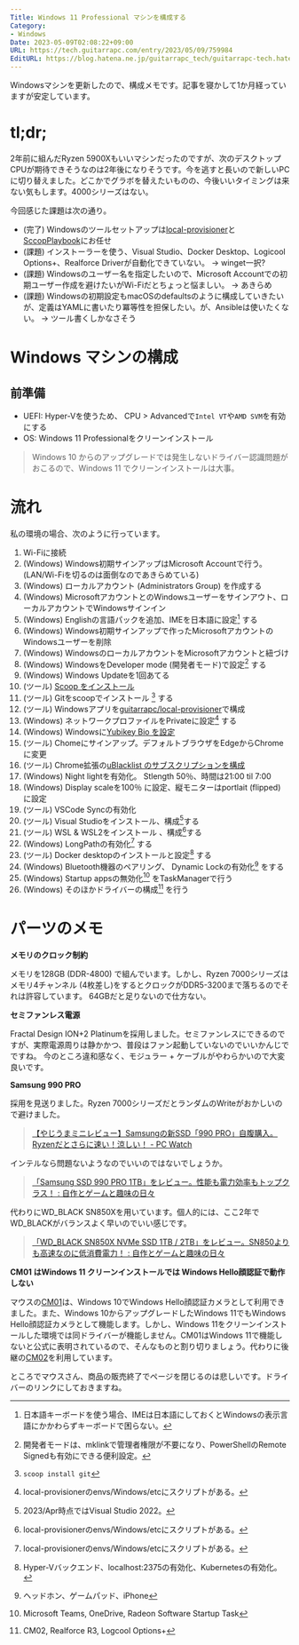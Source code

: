 ```yaml
---
Title: Windows 11 Professional マシンを構成する
Category:
- Windows
Date: 2023-05-09T02:08:22+09:00
URL: https://tech.guitarrapc.com/entry/2023/05/09/759984
EditURL: https://blog.hatena.ne.jp/guitarrapc_tech/guitarrapc-tech.hatenablog.com/atom/entry/4207575160647289979
---
```


Windowsマシンを更新したので、構成メモです。記事を寝かして1か月経っていますが安定しています。

# tl;dr;

2年前に組んだRyzen 5900Xもいいマシンだったのですが、次のデスクトップCPUが期待できそうなのは2年後になりそうです。今を逃すと長いので新しいPCに切り替えました。どこかでグラボを替えたいものの、今後いいタイミングは来ない気もします。4000シリーズはない。

今回感じた課題は次の通り。

- (完了) Windowsのツールセットアップは[local-provisioner](https://github.com/guitarrapc/local-provisioner)と[SccopPlaybook](https://github.com/guitarrapc/ScoopPlaybook)にお任せ
- (課題) インストーラーを使う、Visual Studio、Docker Desktop、Logicool Options+、Realforce Driverが自動化できていない。 -> winget一択?
- (課題) Windowsのユーザー名を指定したいので、Microsoft Accountでの初期ユーザー作成を避けたいがWi-Fiだとちょっと悩ましい。 -> あきらめ
- (課題) Windowsの初期設定もmacOSのdefaultsのように構成していきたいが、定義はYAMLに書いたり冪等性を担保したい。が、Ansibleは使いたくない。 -> ツール書くしかなさそう

# Windows マシンの構成

## 前準備

- UEFI: Hyper-Vを使うため、 CPU > Advancedで`Intel VT`や`AMD SVM`を有効にする
- OS: Windows 11 Professionalをクリーンインストール

> Windows 10 からのアップグレードでは発生しないドライバー認識問題がおこるので、Windows 11 でクリーンインストールは大事。

# 流れ

私の環境の場合、次のように行っています。

1. Wi-Fiに接続
2. (Windows) Windows初期サインアップはMicrosoft Accountで行う。(LAN/Wi-Fiを切るのは面倒なのであきらめている)
3. (Windows) ローカルアカウント (Administrators Group) を作成する
4. (Windows) MicrosoftアカウントとのWindowsユーザーをサインアウト、ローカルアカウントでWindowsサインイン
5. (Windows) Englishの言語パックを追加、IMEを日本語に設定[^1] する
6. (Windows) Windows初期サインアップで作ったMicrosoftアカウントのWindowsユーザーを削除
7. (Windows) WindowsのローカルアカウントをMicrosoftアカウントと紐づけ
8. (Windows) WindowsをDeveloper mode (開発者モード)で設定[^2] する
9. (Windows) Windows Updateを1回あてる
10. (ツール) [Scoop をインストール](https://scoop.sh/)
11. (ツール) Gitをscoopでインストール [^3] する
12. (ツール) Windowsアプリを[guitarrapc/local-provisioner](https://github.com/guitarrapc/local-provisioner)で構成
13. (Windows) ネットワークプロファイルをPrivateに設定[^4] する
14. (Windows) Windowsに[Yubikey Bio を設定](https://www.yubico.com/setup/yubikey-bio-series/)
15. (ツール) Chomeにサインアップ。デフォルトブラウザをEdgeからChromeに変更
16. (ツール) Chrome拡張の[uBlacklist のサブスクリプションを構成](https://github.com/guitarrapc/ublacklist-subscription)
17. (Windows) Night lightを有効化。 Stlength 50％、時間は21:00 til 7:00
18. (Windows) Display scaleを100％ に設定、縦モニターはportlait (flipped) に設定
19. (ツール) VSCode Syncの有効化
20. (ツール) Visual Studioをインストール、構成[^5]する
21. (ツール) WSL & WSL2をインストール 、構成[^6]する
22. (Windows) LongPathの有効化[^7] する
23. (ツール) Docker desktopのインストールと設定[^8] する
24. (Windows) Bluetooth機器のペアリング、 Dynamic Lockの有効化[^9] をする
25. (Windows) Startup appsの無効化[^10] をTaskManagerで行う
26. (Windows) そのほかドライバーの構成[^11] を行う

# パーツのメモ

**メモリのクロック制約**

メモリを128GB (DDR-4800) で組んでいます。しかし、Ryzen 7000シリーズはメモリ4チャンネル (4枚差し)をするとクロックがDDR5-3200まで落ちるのでそれは許容しています。
64GBだと足りないので仕方ない。

**セミファンレス電源**

Fractal Design ION+2 Platinumを採用しました。セミファンレスにできるのですが、実際電源周りは静かかつ、普段はファン起動していないのでいいかんじでですね。
今のところ違和感なく、モジュラー + ケーブルがやわらかいので大変良いです。

**Samsung 990 PRO**

採用を見送りました。Ryzen 7000シリーズだとランダムのWriteがおかしいので避けました。

> [【やじうまミニレビュー】Samsungの新SSD「990 PRO」自腹購入。Ryzenだとさらに速い！涼しい！ - PC Watch](https://pc.watch.impress.co.jp/docs/column/yajiuma-mini-review/1470928.html)

インテルなら問題ないようなのでいいのではないでしょうか。

> [「Samsung SSD 990 PRO 1TB」をレビュー。性能も電力効率もトップクラス！ : 自作とゲームと趣味の日々](https://jisakuhibi.jp/review/samsung-ssd-990-pro-1tb)

代わりにWD_BLACK SN850Xを用いています。個人的には、ここ2年でWD_BLACKがバランスよく早いのでいい感じです。

> [「WD_BLACK SN850X NVMe SSD 1TB / 2TB」をレビュー。SN850よりも高速なのに低消費電力！ : 自作とゲームと趣味の日々](https://jisakuhibi.jp/review/wd_black-sn850x-nvme-ssd-1tb-and-2tb)

**CM01 はWindows 11 クリーンインストールでは Windows Hello顔認証で動作しない**

マウスの[CM01](https://www2.mouse-jp.co.jp/ssl/user_support2/cm01/driver.asp)は、Windows 10でWindows Hello顔認証カメラとして利用できました。また、Windows 10からアップグレードしたWindows 11でもWindows Hello顔認証カメラとして機能します。しかし、Windows 11をクリーンインストールした環境では同ドライバーが機能しません。CM01はWindows 11で機能しないと公式に表明されているので、そんなものと割り切りましょう。代わりに後継の[CM02](https://www2.mouse-jp.co.jp/ssl/user_support2/cm02/driver.asp)を利用しています。

ところでマウスさん、商品の販売終了でページを閉じるのは悲しいです。ドライバーのリンクにしておきますね。


[^1]: 日本語キーボードを使う場合、IMEは日本語にしておくとWindowsの表示言語にかかわらずキーボードで困らない。
[^2]: 開発者モードは、mklinkで管理者権限が不要になり、PowerShellのRemote Signedも有効にできる便利設定。
[^3]: `scoop install git`
[^4]: local-provisionerのenvs/Windows/etcにスクリプトがある。
[^5]: 2023/Apr時点ではVisual Studio 2022。
[^6]: local-provisionerのenvs/Windows/etcにスクリプトがある。
[^7]: local-provisionerのenvs/Windows/etcにスクリプトがある。
[^8]: Hyper-Vバックエンド、localhost:2375の有効化、Kubernetesの有効化。
[^9]: ヘッドホン、ゲームパッド、iPhone
[^10]: Microsoft Teams, OneDrive, Radeon Software Startup Task
[^11]: CM02, Realforce R3, Logcool Options+
